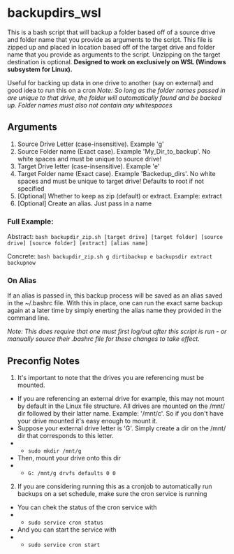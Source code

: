 # backupdirs_wsl
This is a bash script that will backup a folder based off of a source drive and folder name that you provide as arguments to the script. This file is zipped up and placed in location based off of the target drive and folder name that you provide as arguments to the script. Unzipping on the target destination is optional. 
**Designed to work on exclusively on WSL (Windows subsystem for Linux).** 

Useful for backing up data in one drive to another (say on external) and good idea to run this on a cron
_Note: So long as the folder names passed in are unique to that drive, the folder will automatically found and be backed up. Folder names must also not contain any whitespaces_

## Arguments 
1. Source Drive Letter (case-insensitive). Example 'g'
2. Source Folder name (Exact case). Example 'My_Dir_to_backup'. No white spaces and must be unique to source drive!
3. Target Drive letter (case-insensitive). Example 'e'
4. Target Folder name (Exact case). Example 'Backedup_dirs'. No white spaces and must be unique to target drive! Defaults to root if not specified
5. [Optional] Whether to keep as zip (default) or extract. Example: extract
6. [Optional] Create an alias. Just pass in a name

### Full Example: 
Abstract: `bash backupdir_zip.sh [target drive] [target folder] [source drive] [source folder] [extract] [alias name]`

Concrete: `bash backupdir_zip.sh g dirtibackup e backupsdir extract backupnow`

### On Alias
If an alias is passed in, this backup process will be saved as an alias saved in the ~/.bashrc file.
With this in place, one can run the exact same backup again at a later time by simply enerting the alias name they provided in the command line.

_Note: This does require that one must first log/out after this script is run - or manually source their .bashrc file for these changes to take effect._

## Preconfig Notes
1. It's important to note that the drives you are referencing must be mounted. 
* If you are referencing an external drive for example, this may not mount by default in the Linux file structure. All drives are mounted on the /mnt/ dir followed by their latter name. Example: '/mnt/c'. So if you don't have your drive mounted it's easy enough to mount it. 
* Suppose your external drive letter is 'G'. Simply create a dir on the /mnt/ dir that corresponds to this letter.
* * `sudo mkdir /mnt/g`
* Then, mount your drive onto this dir
* * `G: /mnt/g drvfs defaults 0 0 `
2. If you are considering running this as a cronjob to automatically run backups on a set schedule, make sure the cron service is running
* You can chek the status of the cron service with
* * `sudo service cron status`
* And you can start the service with
* * `sudo service cron start`  
